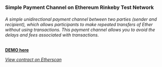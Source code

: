 ### Simple Payment Channel on Ethereum Rinkeby Test Network

###### A simple unidirectional payment channel between two parties (sender and recipient), which allows participants to make repeated transfers of Ether without using transactions. This payment channel allows you to avoid the delays and fees associated with transactions. 

**[DEMO here](https://ziweidream.github.io/simple-payment-channel-ethereum/)**

*[View contract on Etherscan](https://rinkeby.etherscan.io/address/0x097ad6f78bb483fe2d45b19e1560731e9a465547)*


